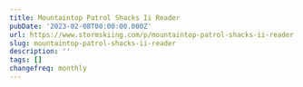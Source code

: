 ```yaml
---
title: Mountaintop Patrol Shacks Ii Reader
pubDate: '2023-02-08T00:00:00.000Z'
url: https://www.stormskiing.com/p/mountaintop-patrol-shacks-ii-reader
slug: mountaintop-patrol-shacks-ii-reader
description: ''
tags: []
changefreq: monthly
---
```


<!-- Add post content below -->
